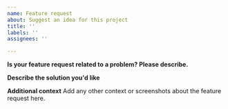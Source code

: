 ```yaml
---
name: Feature request
about: Suggest an idea for this project
title: ''
labels: ''
assignees: ''

---
```


**Is your feature request related to a problem? Please describe.**



**Describe the solution you'd like**



**Additional context**
Add any other context or screenshots about the feature request here.
